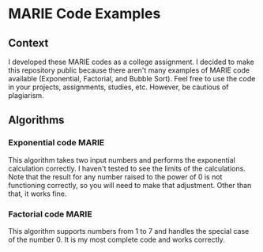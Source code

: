 # MARIE Code Examples

## Context
I developed these MARIE codes as a college assignment. I decided to make this repository public because there aren't many examples of MARIE code available (Exponential, Factorial, and Bubble Sort). Feel free to use the code in your projects, assignments, studies, etc. However, be cautious of plagiarism.

## Algorithms

### Exponential code MARIE
This algorithm takes two input numbers and performs the exponential calculation correctly. I haven't tested to see the limits of the calculations. Note that the result for any number raised to the power of 0 is not functioning correctly, so you will need to make that adjustment. Other than that, it works fine.

### Factorial code MARIE
This algorithm supports numbers from 1 to 7 and handles the special case of the number 0. It is my most complete code and works correctly.

